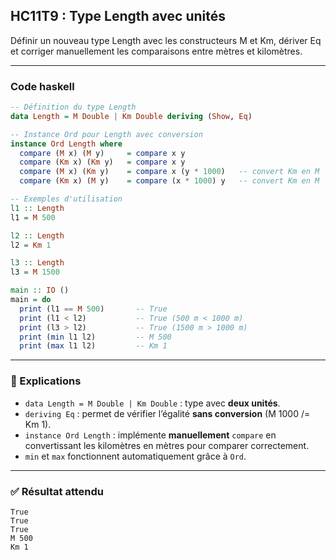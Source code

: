 ## HC11T9 : Type Length avec unités

Définir un nouveau type Length avec les constructeurs M et Km, dériver Eq et corriger manuellement les comparaisons entre mètres et kilomètres.

---

### Code haskell 

```haskell
-- Définition du type Length
data Length = M Double | Km Double deriving (Show, Eq)

-- Instance Ord pour Length avec conversion
instance Ord Length where
  compare (M x) (M y)     = compare x y
  compare (Km x) (Km y)   = compare x y
  compare (M x) (Km y)    = compare x (y * 1000)   -- convert Km en M
  compare (Km x) (M y)    = compare (x * 1000) y   -- convert Km en M

-- Exemples d'utilisation
l1 :: Length
l1 = M 500

l2 :: Length
l2 = Km 1

l3 :: Length
l3 = M 1500

main :: IO ()
main = do
  print (l1 == M 500)       -- True
  print (l1 < l2)           -- True (500 m < 1000 m)
  print (l3 > l2)           -- True (1500 m > 1000 m)
  print (min l1 l2)         -- M 500
  print (max l1 l2)         -- Km 1
```

---

### 🔎 Explications

* `data Length = M Double | Km Double` : type avec **deux unités**.
* `deriving Eq` : permet de vérifier l’égalité **sans conversion** (M 1000 /= Km 1).
* `instance Ord Length` : implémente **manuellement** `compare` en convertissant les kilomètres en mètres pour comparer correctement.
* `min` et `max` fonctionnent automatiquement grâce à `Ord`.

---

### ✅ Résultat attendu

```
True
True
True
M 500
Km 1
```
